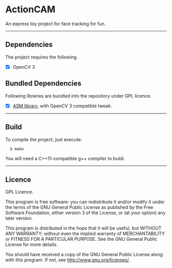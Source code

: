 # ActionCAM

An express toy project for face tracking for fun.

---

## Dependencies

The project requires the following.

- [x] OpenCV 3

## Bundled Dependencies

Following libraries are bundled into the repository under GPL licence.

- [x] [ASM library](https://github.com/derfred/asmlib-opencv), with OpenCV 3 compatible tweak.

---

## Build

To compile the project, just execute:

```bash
  $ make
```

You will need a C++11-compatible g++ compiler to build.

---

## Licence

GPL Licence.

This program is free software: you can redistribute it and/or modify
it under the terms of the GNU General Public License as published by
the Free Software Foundation, either version 3 of the License, or
(at your option) any later version.

This program is distributed in the hope that it will be useful,
but WITHOUT ANY WARRANTY; without even the implied warranty of
MERCHANTABILITY or FITNESS FOR A PARTICULAR PURPOSE.  See the
GNU General Public License for more details.

You should have received a copy of the GNU General Public License
along with this program.  If not, see <http://www.gnu.org/licenses/>.